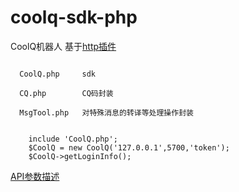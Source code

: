 # coolq-sdk-php

CoolQ机器人 基于[http插件](https://richardchien.github.io/coolq-http-api/#/) 


```
  
  CoolQ.php     sdk
  
  CQ.php        CQ码封装
  
  MsgTool.php   对特殊消息的转译等处理操作封装
  
```


```
    include 'CoolQ.php';
    $CoolQ = new CoolQ('127.0.0.1',5700,'token');
    $CoolQ->getLoginInfo();
```


[API参数描述](https://richardchien.github.io/coolq-http-api/#/API)